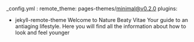 _config.yml :
remote_theme: pages-themes/minimal@v0.2.0
plugins:
- jekyll-remote-theme
Welcome to Nature Beaty Vitae
Your guide to an antiaging lifestyle. 
Here you will find all the information about how to look and feel younger
